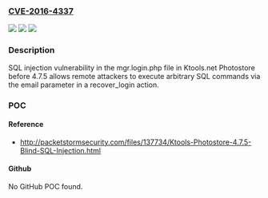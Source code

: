 ### [CVE-2016-4337](https://cve.mitre.org/cgi-bin/cvename.cgi?name=CVE-2016-4337)
![](https://img.shields.io/static/v1?label=Product&message=n%2Fa&color=blue)
![](https://img.shields.io/static/v1?label=Version&message=n%2Fa&color=blue)
![](https://img.shields.io/static/v1?label=Vulnerability&message=n%2Fa&color=brighgreen)

### Description

SQL injection vulnerability in the mgr.login.php file in Ktools.net Photostore before 4.7.5 allows remote attackers to execute arbitrary SQL commands via the email parameter in a recover_login action.

### POC

#### Reference
- http://packetstormsecurity.com/files/137734/Ktools-Photostore-4.7.5-Blind-SQL-Injection.html

#### Github
No GitHub POC found.

